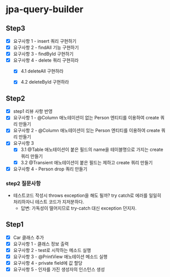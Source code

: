 # jpa-query-builder

## Step3
- [x] 요구사항 1 - insert 쿼리 구현하기
- [x] 요구사항 2 - findAll 기능 구현하기
- [x] 요구사항 3 - findById 구현하기
- [x] 요구사항 4 - delete 쿼리 구현히라
  - [x] 4.1 deleteAll 구현하라
  - [x] 4.2 deleteById 구현하라


## Step2
- [x] step1 리뷰 사항 반영
- [x] 요구사항 1 - @Column 애노테이션이 없는 Person 엔티티를 이용하여 create 쿼리 만들기
- [x] 요구사항 2 - @Column 애노테이션이 있는 Person 엔티티를 이용하여 create 쿼리 만들기
- [x] 요구사항 3 
  - [x] 3.1 @Table 애노테이션이 붙은 필드의 name을 테이블명으로 가지는 create 쿼리 만들기
  - [x] 3.2 @Transient 애노테이션이 붙은 필드는 제하고 create 쿼리 만들기
- [x] 요구사항 4 - Person drop 쿼리 만들기

### step2 질문사항
- 테스트코드 작성시 throws exception을 해도 될까? try catch로 에러를 일일히 처리하자니 테스트 코드가 지저분하다.
  - 답변: 가독성이 떨어지므로 try-catch 대신 exception 던지자.

## Step1
- [x] Car 클래스 추가
- [x] 요구사항 1 - 클래스 정보 출력
- [x] 요구사항 2 - test로 시작하는 메소드 실행
- [x] 요구사항 3 - @PrintView 애노테이션 메소드 실행
- [x] 요구사항 4 - private field에 값 할당
- [x] 요구사항 5 - 인자를 가진 생성자의 인스턴스 생성
